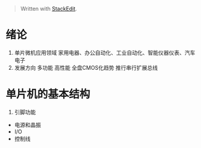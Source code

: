 > Written with [StackEdit](https://stackedit.io/).
# 绪论
1. 单片微机应用领域
家用电器、办公自动化、工业自动化、智能仪器仪表、汽车电子
2. 发展方向
多功能 高性能 全盘CMOS化趋势 推行串行扩展总线
# 单片机的基本结构
1. 引脚功能
- 电源和晶振
- I/O
- 控制线
<!--stackedit_data:
eyJoaXN0b3J5IjpbMjAzNjg4OTk4MCwtMTMzNjcwMDM4MywxNj
U1NTc4ODE4LDE4Mjk2ODYwNDcsLTU0NDQxNTgxNywxODA4ODU5
NDI0LDczMDk5ODExNl19
-->